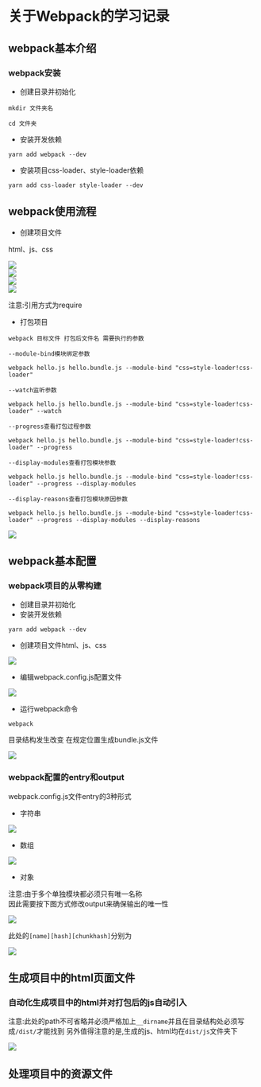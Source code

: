 # 关于Webpack的学习记录

## webpack基本介绍

### webpack安装

* 创建目录并初始化

`mkdir 文件夹名`

`cd 文件夹`

* 安装开发依赖

`yarn add webpack --dev`

* 安装项目css-loader、style-loader依赖

`yarn add css-loader style-loader --dev`

## webpack使用流程

* 创建项目文件

html、js、css

![](/assets/webpack1.png)  
![](/assets/webpack2.png)  
![](/assets/webpack3.png)  
![](/assets/webpack4.png)

注意:引用方式为require

* 打包项目

`webpack 目标文件 打包后文件名 需要执行的参数`

`--module-bind模块绑定参数`

`webpack hello.js hello.bundle.js --module-bind "css=style-loader!css-loader"`

`--watch监听参数`

`webpack hello.js hello.bundle.js --module-bind "css=style-loader!css-loader" --watch`

`--progress查看打包过程参数`

`webpack hello.js hello.bundle.js --module-bind "css=style-loader!css-loader" --progress`

`--display-modules查看打包模块参数`

`webpack hello.js hello.bundle.js --module-bind "css=style-loader!css-loader" --progress --display-modules`

`--display-reasons查看打包模块原因参数`

`webpack hello.js hello.bundle.js --module-bind "css=style-loader!css-loader" --progress --display-modules --display-reasons`

![](/assets/webpack5.png)

## webpack基本配置

### webpack项目的从零构建

* 创建目录并初始化
* 安装开发依赖

`yarn add webpack --dev`

* 创建项目文件html、js、css

![](/assets/webpack6.png)

* 编辑webpack.config.js配置文件

![](/assets/webpack7.png)

* 运行webpack命令

`webpack`

目录结构发生改变 在规定位置生成bundle.js文件

![](/assets/webpack8.png)

### webpack配置的entry和output

webpack.config.js文件entry的3种形式

* 字符串

![](/assets/webpack9.png)

* 数组

![](/assets/webpack10.png)

* 对象

注意:由于多个单独模块都必须只有唯一名称  
因此需要按下图方式修改output来确保输出的唯一性

![](/assets/webpack11.png)

此处的`[name][hash][chunkhash]`分别为

![](/assets/webpack12.png)

## 生成项目中的html页面文件

### 自动化生成项目中的html并对打包后的js自动引入

注意:此处的path不可省略并必须严格加上`__dirname`并且在目录结构处必须写成`/dist/`才能找到
另外值得注意的是,生成的js、html均在`dist/js`文件夹下

![](/assets/webpack13.png)

## 处理项目中的资源文件